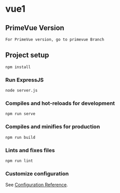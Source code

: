 # vue1

## PrimeVue Version
```
For PrimeVue version, go to primevue Branch
```

## Project setup
```
npm install
```

### Run ExpressJS
```
node server.js
```

### Compiles and hot-reloads for development
```
npm run serve
```

### Compiles and minifies for production
```
npm run build
```

### Lints and fixes files
```
npm run lint
```

### Customize configuration
See [Configuration Reference](https://cli.vuejs.org/config/).
